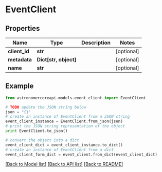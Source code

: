 # EventClient


## Properties
Name | Type | Description | Notes
------------ | ------------- | ------------- | -------------
**client_id** | **str** |  | [optional] 
**metadata** | **Dict[str, object]** |  | [optional] 
**name** | **str** |  | [optional] 

## Example

```python
from astronomercoreapi.models.event_client import EventClient

# TODO update the JSON string below
json = "{}"
# create an instance of EventClient from a JSON string
event_client_instance = EventClient.from_json(json)
# print the JSON string representation of the object
print EventClient.to_json()

# convert the object into a dict
event_client_dict = event_client_instance.to_dict()
# create an instance of EventClient from a dict
event_client_form_dict = event_client.from_dict(event_client_dict)
```
[[Back to Model list]](../README.md#documentation-for-models) [[Back to API list]](../README.md#documentation-for-api-endpoints) [[Back to README]](../README.md)


